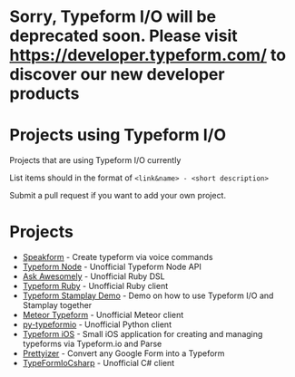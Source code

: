 # Sorry, Typeform I/O will be deprecated soon. Please visit https://developer.typeform.com/ to discover our new developer products


# Projects using Typeform I/O
Projects that are using Typeform I/O currently

List items should in the format of `<link&name> - <short description>`

Submit a pull request if you want to add your own project.

# Projects

- [Speakform](https://github.com/leemachin/speakform) - Create typeform via voice commands
- [Typeform Node](https://www.npmjs.com/package/typeform) - Unofficial Typeform Node API
- [Ask Awesomely](https://github.com/leemachin/ask_awesomely) - Unofficial Ruby DSL
- [Typeform Ruby](https://github.com/rejasupotaro/typeform-ruby) - Unofficial Ruby client
- [Typeform Stamplay Demo](https://github.com/Stamplay/typeform-demo) - Demo on how to use Typeform I/O and Stamplay together
- [Meteor Typeform](https://github.com/aramk/meteor-typeform) - Unofficial Meteor client
- [py-typeformio](https://github.com/Vidimensional/py-typeformio) - Unofficial Python client
- [Typeform iOS](https://github.com/r3trosteve/typeform-ios) - Small iOS application for creating and managing typeforms via Typeform.io and Parse
- [Prettyizer](https://github.com/freemanoid/prettyizer) - Convert any Google Form into a Typeform
- [TypeFormIoCsharp](https://github.com/joselinoneto/TypeFormIoCsharp) - Unofficial C# client
